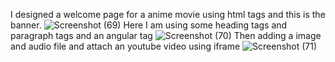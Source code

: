 I designed a welcome page for a anime movie using html tags and this is the banner.
![Screenshot (69)](https://github.com/Shanmukh512/Task-2/assets/134306674/f72258c3-1fb4-436b-864d-71718cb30438)
Here I am using some heading tags and paragraph tags and an angular tag
![Screenshot (70)](https://github.com/Shanmukh512/Task-2/assets/134306674/9a805339-3b43-49d1-bc0b-5c7f9546d0ae)
Then adding a image and audio file and attach an youtube video using iframe
![Screenshot (71)](https://github.com/Shanmukh512/Task-2/assets/134306674/bb1e4652-8160-4ce1-be22-ad87cfd51e37)
